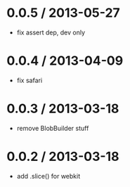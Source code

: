 
0.0.5 / 2013-05-27 
==================

 * fix assert dep, dev only

0.0.4 / 2013-04-09 
==================

  * fix safari

0.0.3 / 2013-03-18 
==================

  * remove BlobBuilder stuff

0.0.2 / 2013-03-18 
==================

  * add .slice() for webkit
